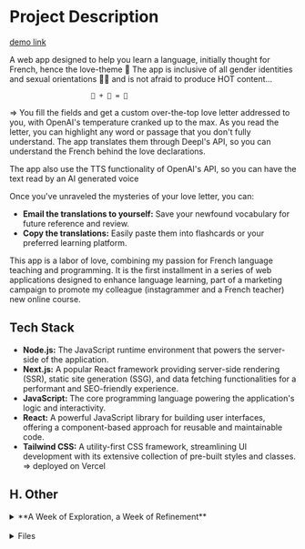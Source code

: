 # Project Description

[demo link](https://loveletter-seven.vercel.app/)

A web app designed to help you learn a language, initially thought for French, hence the love-theme 🥖 The app is inclusive of all gender identities and sexual orientations 🏳️‍🌈 and is not afraid to produce HOT content...

    					🥖 + 🍑 = 💌

=> You fill the fields and get a custom over-the-top love letter addressed to you, with OpenAI's temperature cranked up to the max.
As you read the letter, you can highlight any word or passage that you don't fully understand. The app translates them through Deepl's API, so you can understand the French behind the love declarations.

The app also use the TTS functionality of OpenAI's API, so you can have the text read by an AI generated voice

Once you've unraveled the mysteries of your love letter, you can:

- **Email the translations to yourself:** Save your newfound vocabulary for future reference and review.
- **Copy the translations:** Easily paste them into flashcards or your preferred learning platform.

This app is a labor of love, combining my passion for French language teaching and programming. It is the first installment in a series of web applications designed to enhance language learning, part of a marketing campaign to promote my colleague (instagrammer and a French teacher) new online course.

## Tech Stack

- **Node.js:** The JavaScript runtime environment that powers the server-side of the application.
- **Next.js:** A popular React framework providing server-side rendering (SSR), static site generation (SSG), and data fetching functionalities for a performant and SEO-friendly experience.
- **JavaScript:** The core programming language powering the application's logic and interactivity.
- **React:** A powerful JavaScript library for building user interfaces, offering a component-based approach for reusable and maintainable code.
- **Tailwind CSS:** A utility-first CSS framework, streamlining UI development with its extensive collection of pre-built styles and classes.
  => deployed on Vercel
  
## H. Other

<details>
  <summary>**A Week of Exploration, a Week of Refinement**
</summary>
  <br/>
This project serves as a testament to the power of rapid learning. The initial version was built within a week and a second week was dedicated to refining the application. This experience served as my introduction to this tech stack (before I only worked with C, learning the 42Berlin curriculum)
</details>
<br/>
<details>
  <summary>Files</summary>
  <br/>  
  
```bash
tree -I 'node_modules' -L 2
.
├── README.md
├── app
│   ├── favicon.ico
│   ├── former_favicon.ico
│   ├── globals.css
│   ├── layout.tsx
│   └── page.tsx
├── components
│   ├── InputField.tsx
│   ├── LoveLetterBackground.jsx
│   ├── SelectField.tsx
│   └── SettingsModal.jsx
├── hooks
│   ├── useFetchLoveStory.ts
│   └── useTranslateText.ts
├── love_letter_logo.ai
├── next-env.d.ts
├── next.config.mjs
├── package-lock.json
├── package.json
├── pages
│   └── api
├── pnpm-lock.yaml
├── postcss.config.js
├── public
│   ├── Hypercolor Gradient.jpeg
│   ├── background.jpg
│   ├── background_2.png
│   ├── background_3.png
│   ├── background_4.png
│   ├── favicon.png
│   ├── fonts
│   ├── logo.png
│   ├── logo_clear.png
│   └── love_letter_logo.png
├── speech.mp3
├── tailwind.config.ts
├── tsconfig.json
└── utils
    └── stripHtml.ts

9 directories, 32 files
```
</details>

